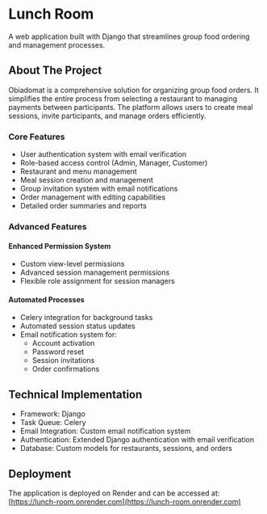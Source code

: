 # Lunch Room

A web application built with Django that streamlines group food ordering and management processes.

## About The Project

Obiadomat is a comprehensive solution for organizing group food orders. It simplifies the entire process from selecting a restaurant to managing payments between participants. The platform allows users to create meal sessions, invite participants, and manage orders efficiently.

### Core Features

- User authentication system with email verification
- Role-based access control (Admin, Manager, Customer)
- Restaurant and menu management
- Meal session creation and management
- Group invitation system with email notifications
- Order management with editing capabilities
- Detailed order summaries and reports

### Advanced Features

#### Enhanced Permission System
- Custom view-level permissions
- Advanced session management permissions
- Flexible role assignment for session managers

#### Automated Processes
- Celery integration for background tasks
- Automated session status updates
- Email notification system for:
  - Account activation
  - Password reset
  - Session invitations
  - Order confirmations

## Technical Implementation

- Framework: Django
- Task Queue: Celery
- Email Integration: Custom email notification system
- Authentication: Extended Django authentication with email verification
- Database: Custom models for restaurants, sessions, and orders

## Deployment

The application is deployed on Render and can be accessed at: [https://lunch-room.onrender.com](https://lunch-room.onrender.com)
